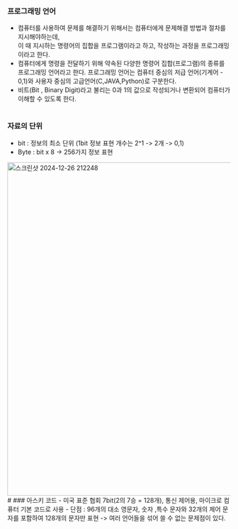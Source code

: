 ### 프로그래밍 언어
- 컴퓨터를 사용하여 문제를 해결하기 위해서는 컴퓨터에게 문제해결 방법과 절차를 지시해야하는데,  
   이 때 지시하는 명령어의 집합을 프로그램이라고 하고, 작성하는 과정을 프로그래밍이라고 한다.
- 컴퓨터에게 명령을 전달하기 위해 약속된 다양한 명령어 집합(프로그램)의 종류를 프로그래밍 언어라고 한다.
  프로그래밍 언어는 컴퓨터 중심의 저급 언어(기계어 - 0,1)와 사용자 중심의 고급언어(C,JAVA,Python)로 구분한다.
- 비트(Bit , Binary Digit)라고 불리는 0과 1의 값으로 작성되거나 변환되어 컴퓨터가 이해할 수 있도록 한다.
#
### 자료의 단위
- bit : 정보의 최소 단위 (1bit 정보 표현 개수는 2^1 -> 2개 -> 0,1)
- Byte : bit x 8 -> 256가지 정보 표현
<img width="752" alt="스크린샷 2024-12-26 212248" src="https://github.com/user-attachments/assets/e9f96ff9-9810-461b-bd55-84c037dd3df2" />
#
### 아스키 코드
- 미국 표준 협회 7bit(2의 7승 = 128개), 통신 제어용, 마이크로 컴퓨터 기본 코드로 사용
- 단점 : 96개의 대소 영문자, 숫자 ,특수 문자와 32개의 제어 문자를 포함하여 128개의 문자만 표현  
  -> 여러 언어들을 섞어 쓸 수 없는 문제점이 있다.
